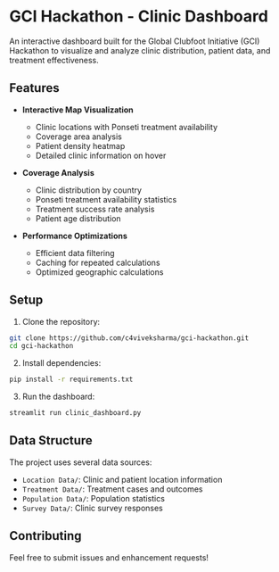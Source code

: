 # GCI Hackathon - Clinic Dashboard

An interactive dashboard built for the Global Clubfoot Initiative (GCI) Hackathon to visualize and analyze clinic distribution, patient data, and treatment effectiveness.

## Features

- **Interactive Map Visualization**
  - Clinic locations with Ponseti treatment availability
  - Coverage area analysis
  - Patient density heatmap
  - Detailed clinic information on hover

- **Coverage Analysis**
  - Clinic distribution by country
  - Ponseti treatment availability statistics
  - Treatment success rate analysis
  - Patient age distribution

- **Performance Optimizations**
  - Efficient data filtering
  - Caching for repeated calculations
  - Optimized geographic calculations

## Setup

1. Clone the repository:
```bash
git clone https://github.com/c4viveksharma/gci-hackathon.git
cd gci-hackathon
```

2. Install dependencies:
```bash
pip install -r requirements.txt
```

3. Run the dashboard:
```bash
streamlit run clinic_dashboard.py
```

## Data Structure

The project uses several data sources:
- `Location Data/`: Clinic and patient location information
- `Treatment Data/`: Treatment cases and outcomes
- `Population Data/`: Population statistics
- `Survey Data/`: Clinic survey responses

## Contributing

Feel free to submit issues and enhancement requests!
